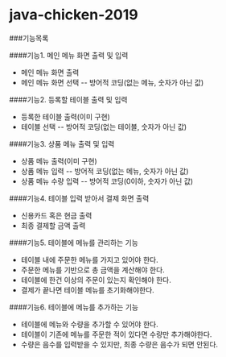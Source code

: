 # java-chicken-2019

###기능목록

####기능1. 메인 메뉴 화면 출력 및 입력
- 메인 메뉴 화면 출력
- 메인 메뉴 화면 선택 -- 방어적 코딩(없는 메뉴, 숫자가 아닌 값)

####기능2. 등록할 테이블 출력 및 입력
- 등록한 테이블 출력(이미 구현)
- 테이블 선택 -- 방어적 코딩(없는 테이블, 숫자가 아닌 값)

####기능3. 상품 메뉴 출력 및 입력
- 상품 메뉴 출력(이미 구현)
- 상품 메뉴 입력 -- 방어적 코딩(없는 메뉴, 숫자가 아닌 값)
- 상품 메뉴 수량 입력 -- 방어적 코딩(0이하, 숫자가 아닌 값)

####기능4. 테이블 입력 받아서 결제 화면 출력
- 신용카드 혹은 현금 출력
- 최종 결제할 금액 출력

####기능5. 테이블에 메뉴를 관리하는 기능
- 테이블 내에 주문한 메뉴를 가지고 있어야 한다.
- 주문한 메뉴를 기반으로 총 금액을 계산해야 한다.
- 테이블에 한건 이상의 주문이 있는지 확인해야 한다.
- 결제가 끝나면 테이블 메뉴를 초기화해야한다.

####기능6. 테이블에 메뉴를 추가하는 기능
- 테이블에 메뉴와 수량을 추가할 수 있어야 한다.
- 테이블이 기존에 메뉴를 주문한 적이 있다면 수량만 추가해야한다.
- 수량은 음수를 입력받을 수 있지만, 최종 수량은 음수가 되면 안된다.


